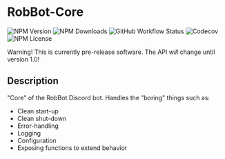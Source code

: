 # RobBot-Core

![NPM Version](https://img.shields.io/npm/v/@robbot/robbot-core)
![NPM Downloads](https://img.shields.io/npm/dw/@robbot/robbot-core)
![GitHub Workflow Status](https://img.shields.io/github/workflow/status/robbot-discord/robbot-core/nodejs)
![Codecov](https://img.shields.io/codecov/c/github/robbot-discord/robbot-core)
![NPM License](https://img.shields.io/npm/l/@robbot/robbot-core)

Warning! This is currently pre-release software. The API _will_ change until version 1.0!

## Description

"Core" of the RobBot Discord bot.
Handles the "boring" things such as:

- Clean start-up
- Clean shut-down
- Error-handling
- Logging
- Configuration
- Exposing functions to extend behavior
